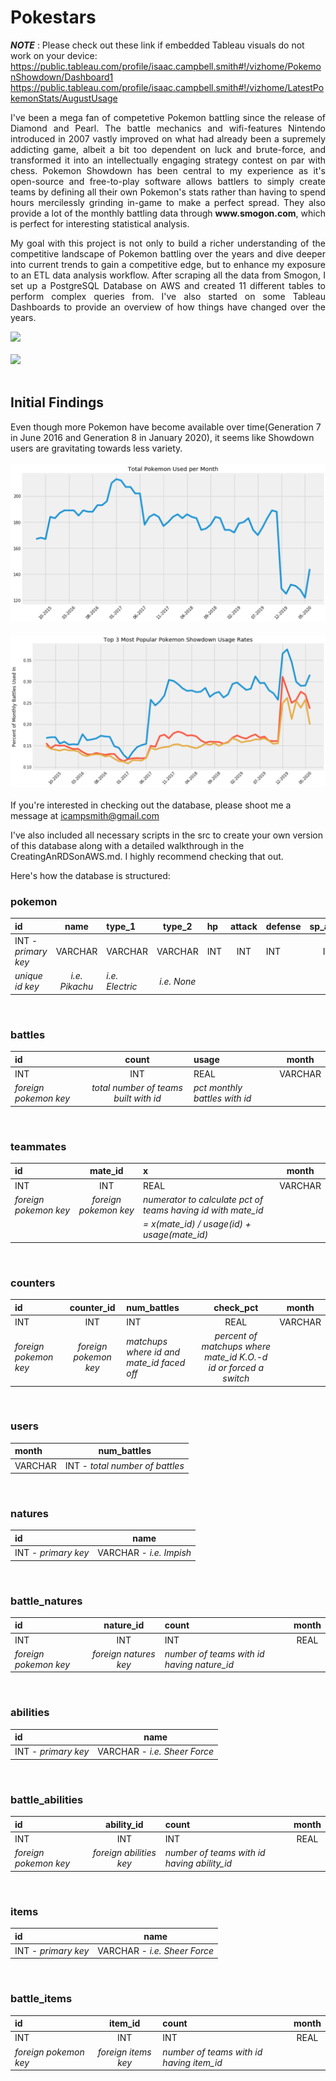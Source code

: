 # Pokestars

***NOTE*** : Please check out these link if embedded Tableau visuals do not work on your device: https://public.tableau.com/profile/isaac.campbell.smith#!/vizhome/PokemonShowdown/Dashboard1<br>
https://public.tableau.com/profile/isaac.campbell.smith#!/vizhome/LatestPokemonStats/AugustUsage

<p align="justify">
I've been a mega fan of competetive Pokemon battling since the release of Diamond and Pearl. The battle mechanics and wifi-features Nintendo introduced in 2007 vastly improved on what had already been a supremely addicting game, albeit a bit too dependent on luck and brute-force, and transformed it into an intellectually engaging strategy contest on par with chess. Pokemon Showdown has been central to my experience as it's open-source and free-to-play software allows battlers to simply create teams by defining all their own Pokemon's stats rather than having to spend hours mercilessly grinding in-game to make a perfect spread. They also provide a lot of the monthly battling data through <b>www.smogon.com</b>, which is perfect for interesting statistical analysis.  
<p align="justify">
My goal with this project is not only to build a richer understanding of the competitive landscape of Pokemon battling over the years and dive deeper into current trends to gain a competitive edge, but to enhance my exposure to an ETL data analysis workflow. After scraping all the data from Smogon, I set up a PostgreSQL Database on AWS and created 11 different tables to perform complex queries from. I've also started on some Tableau Dashboards to provide an overview of how things have changed over the years. 

<div class='tableauPlaceholder' id='viz1596748209067' style='position: center'><noscript><a href='#' width=1080><img alt=' ' src='https:&#47;&#47;public.tableau.com&#47;static&#47;images&#47;Po&#47;PokemonShowdown&#47;Dashboard1&#47;1_rss.png' style='border: none' /></a></noscript><object class='tableauViz'  style='display:none;'><param name='host_url' value='https%3A%2F%2Fpublic.tableau.com%2F' /> <param name='embed_code_version' value='3' /> <param name='site_root' value='' /><param name='name' value='PokemonShowdown&#47;Dashboard1' /><param name='tabs' value='no' /><param name='toolbar' value='yes' /><param name='static_image' value='https:&#47;&#47;public.tableau.com&#47;static&#47;images&#47;Po&#47;PokemonShowdown&#47;Dashboard1&#47;1.png' /> <param name='animate_transition' value='yes' /><param name='display_static_image' value='yes' /><param name='display_spinner' value='yes' /><param name='display_overlay' value='yes' /><param name='display_count' value='yes' /><param name='language' value='en' /></object></div>

<br>
<div class='tableauPlaceholder' id='viz1600561557685' style='position: relative'><noscript><a href='#'><img alt=' ' src='https:&#47;&#47;public.tableau.com&#47;static&#47;images&#47;La&#47;LatestPokemonStats&#47;AugustUsage&#47;1_rss.png' style='border: none' /></a></noscript><object class='tableauViz'  style='display:none;'><param name='host_url' value='https%3A%2F%2Fpublic.tableau.com%2F' /> <param name='embed_code_version' value='3' /> <param name='path' value='views&#47;LatestPokemonStats&#47;AugustUsage?:language=en&amp;:embed=y&amp;:display_count=y&amp;publish=yes' /> <param name='toolbar' value='yes' /><param name='static_image' value='https:&#47;&#47;public.tableau.com&#47;static&#47;images&#47;La&#47;LatestPokemonStats&#47;AugustUsage&#47;1.png' /> <param name='animate_transition' value='yes' /><param name='display_static_image' value='yes' /><param name='display_spinner' value='yes' /><param name='display_overlay' value='yes' /><param name='display_count' value='yes' /><param name='language' value='en' /></object></div>               
<br>

## Initial Findings
Even though more Pokemon have become available over time(Generation 7 in June 2016 and Generation 8 in January 2020), it seems like Showdown users are gravitating towards less variety.
<br><br>
<img src="https://raw.githubusercontent.com/isaac-campbell-smith/Pokestars/master/figures/TotalPokemonUsage.png">
<br><br>
<img src="https://raw.githubusercontent.com/isaac-campbell-smith/Pokestars/master/figures/Top3usage.png">
<br><br>
If you're interested in checking out the database, please shoot me a message at icampsmith@gmail.com 

I've also included all necessary scripts in the src to create your own version of this database along with a detailed walkthrough in the CreatingAnRDSonAWS.md. I highly recommend checking that out.

Here's how the database is structured: 

### pokemon
| id       |  name   | type_1       |  type_2   | hp       |  attack   | defense       |  sp_attack   | sp_defense       |  speed   |
| :------------- | :----------: | :------------- | :----------: | :------------- | :----------: | :------------- | :----------: | :------------- | :----------: |
| INT - <i> primary key | VARCHAR | VARCHAR | VARCHAR | INT | INT | INT | INT | INT | INT | 
| <i> unique id key | <i> i.e. Pikachu| <i> i.e. Electric| <i> i.e. None| | | | | | |
<br>

### battles

| id       |  count   | usage       |  month   | 
| :------------- | :----------: | :------------- | :----------: |
| INT | INT | REAL | VARCHAR | 
| <i> foreign pokemon key  | <i> total number of teams built with id| <i> pct monthly battles with id | |
<br>

### teammates
| id       |  mate_id   | x       |  month   | 
| :------------- | :----------: | :------------- | :----------: |
| INT | INT | REAL | VARCHAR | 
| <i> foreign pokemon key  | <i> foreign pokemon key | <i> numerator to calculate pct of teams having id with mate_id | | 
| | | <i> = x(mate_id) / usage(id) + usage(mate_id) |
<br>

### counters
| id         |  counter_id   | num_battles       |  check_pct   |      month   |
| :------------- | :----------: | :------------- | :----------: | :----------: |
| INT | INT | INT | REAL | VARCHAR | 
| <i> foreign pokemon key  | <i> foreign pokemon key | <i> matchups where id and mate_id faced off  |<i> percent of matchups where mate_id K.O.-d id or forced a switch | | 
<br>

### users
| month         |  num_battles   | 
| :------------- | :----------: |
| VARCHAR | INT - <i> total number of battles |
<br>

### natures
| id         |  name   | 
| :------------- | :----------: |
| INT - <i> primary key | VARCHAR - <i> i.e. Impish |
<br>

### battle_natures
| id         |  nature_id   | count       |      month   |
| :------------- | :----------: | :------------- | :----------: |
| INT | INT | INT | REAL | VARCHAR | 
| <i> foreign pokemon key  | <i> foreign natures key | <i> number of teams with id having nature_id  | |
<br>

### abilities
| id         |  name   | 
| :------------- | :----------: |
| INT - <i> primary key | VARCHAR - <i> i.e. Sheer Force |
<br>

### battle_abilities
| id         |  ability_id   | count       |      month   |
| :------------- | :----------: | :------------- | :----------: |
| INT | INT | INT | REAL | VARCHAR | 
| <i> foreign pokemon key  | <i> foreign abilities key | <i> number of teams with id having ability_id  | |
<br>

### items
| id         |  name   | 
| :------------- | :----------: |
| INT - <i> primary key | VARCHAR - <i> i.e. Sheer Force |
<br>

### battle_items
| id         |  item_id   | count       |      month   |
| :------------- | :----------: | :------------- | :----------: |
| INT | INT | INT | REAL | VARCHAR | 
| <i> foreign pokemon key  | <i> foreign items key | <i> number of teams with id having item_id  | |
<br>

